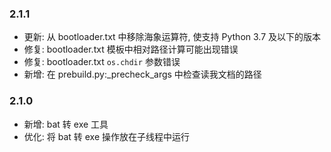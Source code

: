 ### 2.1.1

- 更新: 从 bootloader.txt 中移除海象运算符, 使支持 Python 3.7 及以下的版本
- 修复: bootloader.txt 模板中相对路径计算可能出现错误
- 修复: bootloader.txt `os.chdir` 参数错误
- 新增: 在 prebuild.py:_precheck_args 中检查读我文档的路径

### 2.1.0

- 新增: bat 转 exe 工具
- 优化: 将 bat 转 exe 操作放在子线程中运行
